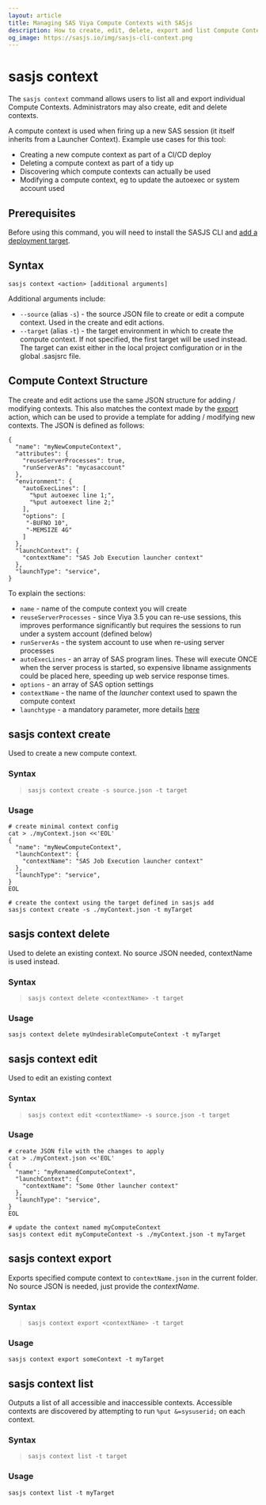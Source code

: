 ```yaml
---
layout: article
title: Managing SAS Viya Compute Contexts with SASjs
description: How to create, edit, delete, export and list Compute Contexts on SAS Viya using the SASjs CLI
og_image: https://sasjs.io/img/sasjs-cli-context.png
---
```


# sasjs context

The `sasjs context` command allows users to list all and export individual Compute Contexts. Administrators may also create, edit and delete contexts.

A compute context is used when firing up a new SAS session (it itself inherits from a Launcher Context). Example use cases for this tool:

- Creating a new compute context as part of a CI/CD deploy
- Deleting a compute context as part of a tidy up
- Discovering which compute contexts can actually be used
- Modifying a compute context, eg to update the autoexec or system account used

<script id="asciicast-FsXbbv87BFPpzVWkVpysftBnI" src="https://asciinema.org/a/FsXbbv87BFPpzVWkVpysftBnI.js" async></script>

## Prerequisites

Before using this command, you will need to install the SASJS CLI and [add a deployment target](/add).

## Syntax

```
sasjs context <action> [additional arguments]
```

Additional arguments include:

- `--source` (alias `-s`) - the source JSON file to create or edit a compute context. Used in the create and edit actions.
- `--target` (alias `-t`) - the target environment in which to create the compute context. If not specified, the first target will be used instead. The target can exist either in the local project configuration or in the global .sasjsrc file.

## Compute Context Structure

The create and edit actions use the same JSON structure for adding / modifying contexts. This also matches the context made by the [export](/context#sasjs-context-export) action, which can be used to provide a template for adding / modifying new contexts. The JSON is defined as follows:

```
{
  "name": "myNewComputeContext",
  "attributes": {
    "reuseServerProcesses": true,
    "runServerAs": "mycasaccount"
  },
  "environment": {
    "autoExecLines": [
      "%put autoexec line 1;",
      "%put autoexect line 2;"
    ],
    "options": [
     "-BUFNO 10",
     "-MEMSIZE 4G"
    ]
  },
  "launchContext": {
    "contextName": "SAS Job Execution launcher context"
  },
  "launchType": "service",
}
```

To explain the sections:

- `name` - name of the compute context you will create
- `reuseServerProcesses` - since Viya 3.5 you can re-use sessions, this improves performance significantly but requires the sessions to run under a system account (defined below)
- `runServerAs` - the system account to use when re-using server processes
- `autoExecLines` - an array of SAS program lines. These will execute ONCE when the server process is started, so expensive libname assignments could be placed here, speeding up web service response times.
- `options` - an array of SAS option settings
- `contextName` - the name of the _launcher_ context used to spawn the compute context
- `launchtype` - a mandatory parameter, more details [here](https://support.sas.com/content/dam/SAS/support/en/sas-global-forum-proceedings/2018/2083-2018.pdf)

## sasjs context create

Used to create a new compute context.

### Syntax

> `sasjs context create -s source.json -t target`

### Usage

```
# create minimal context config
cat > ./myContext.json <<'EOL'
{
  "name": "myNewComputeContext",
  "launchContext": {
    "contextName": "SAS Job Execution launcher context"
  },
  "launchType": "service",
}
EOL

# create the context using the target defined in sasjs add
sasjs context create -s ./myContext.json -t myTarget
```

## sasjs context delete

Used to delete an existing context. No source JSON needed, contextName is used instead.

### Syntax

> `sasjs context delete <contextName> -t target`

### Usage

```
sasjs context delete myUndesirableComputeContext -t myTarget
```

## sasjs context edit

Used to edit an existing context

### Syntax

> `sasjs context edit <contextName> -s source.json -t target`

### Usage

```
# create JSON file with the changes to apply
cat > ./myContext.json <<'EOL'
{
  "name": "myRenamedComputeContext",
  "launchContext": {
    "contextName": "Some Other launcher context"
  },
  "launchType": "service",
}
EOL

# update the context named myComputeContext
sasjs context edit myComputeContext -s ./myContext.json -t myTarget
```

## sasjs context export

Exports specified compute context to `contextName.json` in the current folder. No source JSON is needed, just provide the _contextName_.

### Syntax

> `sasjs context export <contextName> -t target`

### Usage

```
sasjs context export someContext -t myTarget
```

## sasjs context list

Outputs a list of all accessible and inaccessible contexts. Accessible contexts are discovered by attempting to run `%put &=sysuserid;` on each context.

### Syntax

> `sasjs context list -t target`

### Usage

```
sasjs context list -t myTarget
```
